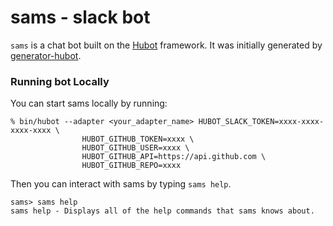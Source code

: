 # sams - slack bot

`sams` is a chat bot built on the [Hubot][hubot] framework. It was
initially generated by [generator-hubot][generator-hubot].

[hubot]: http://hubot.github.com
[generator-hubot]: https://github.com/github/generator-hubot

### Running bot Locally

You can start sams locally by running:

    % bin/hubot --adapter <your_adapter_name> HUBOT_SLACK_TOKEN=xxxx-xxxx-xxxx-xxxx \
    				HUBOT_GITHUB_TOKEN=xxxx \
    				HUBOT_GITHUB_USER=xxxx \
    				HUBOT_GITHUB_API=https://api.github.com \
    				HUBOT_GITHUB_REPO=xxxx

Then you can interact with sams by typing `sams help`.

    sams> sams help
    sams help - Displays all of the help commands that sams knows about.
